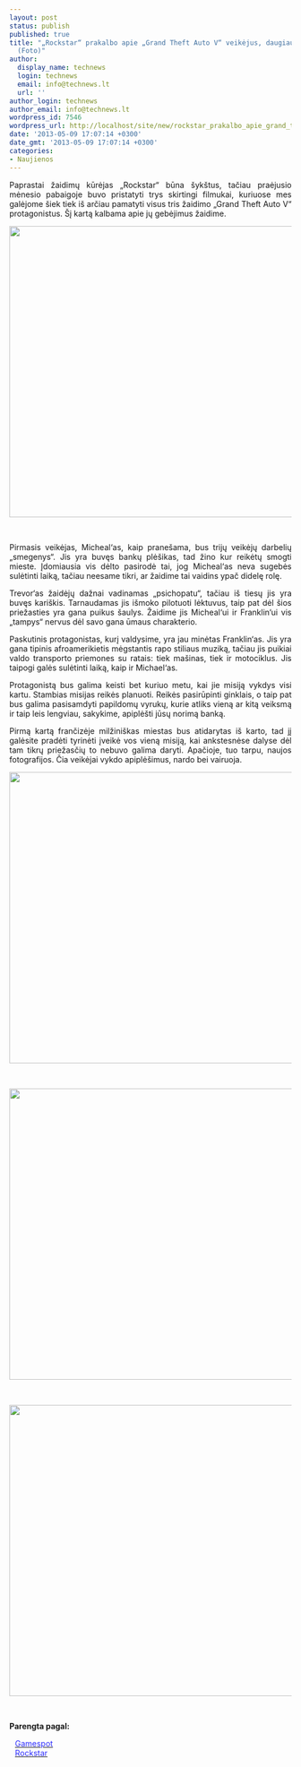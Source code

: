 ```yaml
---
layout: post
status: publish
published: true
title: "„Rockstar“ prakalbo apie „Grand Theft Auto V“ veikėjus, daugiau įdomios informacijos
  (Foto)"
author:
  display_name: technews
  login: technews
  email: info@technews.lt
  url: ''
author_login: technews
author_email: info@technews.lt
wordpress_id: 7546
wordpress_url: http://localhost/site/new/rockstar_prakalbo_apie_grand_theft_auto_v_veikejus_daugiau_idomios_informacijos_foto/
date: '2013-05-09 17:07:14 +0300'
date_gmt: '2013-05-09 17:07:14 +0300'
categories:
- Naujienos
---
```

<p style="text-align:justify">Paprastai žaidimų kūrėjas „Rockstar“ būna šykštus, tačiau praėjusio mėnesio pabaigoje buvo pristatyti trys skirtingi filmukai, kuriuose mes galėjome šiek tiek iš arčiau pamatyti visus tris žaidimo „Grand Theft Auto V“ protagonistus. Šį kartą kalbama apie jų gebėjimus žaidime.</p>
<p style="text-align:center"> <a target="blank" href="http://www.technologijos.lt/upload/image/n/technologijos/it/S-33099/First.jpg"><img alt="" src="http://www.technologijos.lt/upload/image/n/technologijos/it/S-33099/1-First.jpg" style="width: 520px;" /></a></p>
<div style="text-align:center"> <strong></strong><br/><em></em></div>
<p style="text-align:justify">Pirmasis veikėjas, Micheal‘as, kaip pranešama, bus trijų veikėjų darbelių „smegenys“. Jis yra buvęs bankų plėšikas, tad žino kur reikėtų smogti mieste. Įdomiausia vis dėlto pasirodė tai, jog Micheal‘as neva sugebės sulėtinti laiką, tačiau neesame tikri, ar žaidime tai vaidins ypač didelę rolę.</p>
<p style="text-align:justify">
<p style="text-align:justify"> Trevor‘as žaidėjų dažnai vadinamas „psichopatu“, tačiau iš tiesų jis yra buvęs kariškis. Tarnaudamas jis išmoko pilotuoti lėktuvus, taip pat dėl šios priežasties yra gana puikus šaulys. Žaidime jis Micheal‘ui ir Franklin‘ui vis „tampys“ nervus dėl savo gana ūmaus charakterio.</p>
<p style="text-align:justify">
<p style="text-align:justify"> Paskutinis protagonistas, kurį valdysime, yra jau minėtas Franklin‘as. Jis yra gana tipinis afroamerikietis mėgstantis rapo stiliaus muziką, tačiau jis puikiai valdo transporto priemones su ratais: tiek mašinas, tiek ir motociklus. Jis taipogi galės sulėtinti laiką, kaip ir Michael‘as.</p>
<p style="text-align:justify">
<p style="text-align:justify"> Protagonistą bus galima keisti bet kuriuo metu, kai jie misiją vykdys visi kartu. Stambias misijas reikės planuoti. Reikės pasirūpinti ginklais, o taip pat bus galima pasisamdyti papildomų vyrukų, kurie atliks vieną ar kitą veiksmą ir taip leis lengviau, sakykime, apiplėšti jūsų norimą banką. </p>
<p style="text-align:justify">
<p style="text-align:justify"> Pirmą kartą frančizėje milžiniškas miestas bus atidarytas iš karto, tad jį galėsite pradėti tyrinėti įveikė vos vieną misiją, kai ankstesnėse dalyse dėl tam tikrų priežasčių to nebuvo galima daryti. Apačioje, tuo tarpu, naujos fotografijos. Čia veikėjai vykdo apiplėšimus, nardo bei vairuoja. </p>
<p style="text-align:center"> <a target="blank" href="http://www.technologijos.lt/upload/image/n/technologijos/it/S-33099/nuotrauka-61782/four.jpg"><img alt="" src="http://www.technologijos.lt/upload/image/n/technologijos/it/S-33099/nuotrauka-61782/1-four.jpg" style="width: 520px;" /></a></p>
<div style="text-align:center"> <strong></strong> <br/><em></em></div>
<p style="text-align:justify">
<p style="text-align:center"> <a target="blank" href="http://www.technologijos.lt/upload/image/n/technologijos/it/S-33099/nuotrauka-61784/second.jpg"><img alt="" src="http://www.technologijos.lt/upload/image/n/technologijos/it/S-33099/nuotrauka-61784/1-second.jpg" style="width: 520px;" /></a></p>
<div style="text-align:center"> <strong></strong> <br/><em></em></div>
<p style="text-align:justify">
<p style="text-align:center"> <a target="blank" href="http://www.technologijos.lt/upload/image/n/technologijos/it/S-33099/nuotrauka-61783/third.jpg"><img alt="" src="http://www.technologijos.lt/upload/image/n/technologijos/it/S-33099/nuotrauka-61783/1-third.jpg" style="width: 520px;" /></a></p>
<div style="text-align:center"> <strong></strong> <br/><em></em></div>
<div style="text-align:justify"> </div>
<p><strong>Parengta pagal:</strong></p>
<p style="margin:0px 0px 0px 10px"><a target="blank" href="http://www.gamespot.com/news/new-gtav-screens-highlight-heists-car-chases-6408087"><span style="color:#2E2EFE">Gamespot</span></a></p>
<p style="margin:0px 0px 0px 10px"><a target="blank" href="http://www.rockstargames.com/V/"><span style="color:#2E2EFE">Rockstar</span></a></p>
